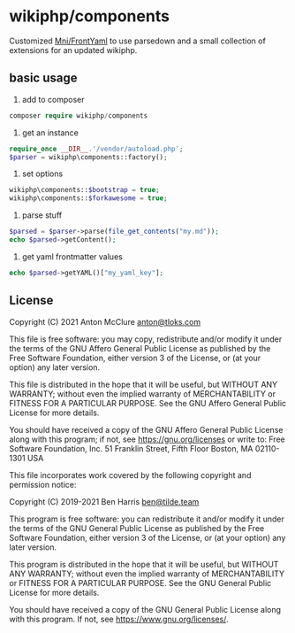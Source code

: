 # wikiphp/components

Customized [Mni/FrontYaml](https://github.com/mnapoli/frontyaml)
to use parsedown and a small collection of extensions
for an updated wikiphp.

## basic usage

1. add to composer
```php
composer require wikiphp/components
```

1. get an instance
```php
require_once __DIR__.'/vendor/autoload.php';
$parser = wikiphp\components::factory();
```

1. set options
```php
wikiphp\components::$bootstrap = true;
wikiphp\components::$forkawesome = true;
```

1. parse stuff
```php
$parsed = $parser->parse(file_get_contents("my.md"));
echo $parsed->getContent();
```

1. get yaml frontmatter values
```php
echo $parsed->getYAML()["my_yaml_key"];
```

## License

Copyright (C) 2021 Anton McClure <anton@tloks.com>

This file is free software: you may copy, redistribute and/or modify it 
under the terms of the GNU Affero General Public License as published by 
the Free Software Foundation, either version 3 of the License, or (at 
your option) any later version.

This file is distributed in the hope that it will be useful, but WITHOUT 
ANY WARRANTY; without even the implied warranty of MERCHANTABILITY or 
FITNESS FOR A PARTICULAR PURPOSE. See the GNU Affero General Public 
License for more details.

You should have received a copy of the GNU Affero General Public License 
along with this program; if not, see https://gnu.org/licenses or write to:
  Free Software Foundation, Inc.
  51 Franklin Street, Fifth Floor
  Boston, MA 02110-1301
  USA

This file incorporates work covered by the following copyright and
permission notice:

Copyright (C) 2019-2021 Ben Harris <ben@tilde.team>

This program is free software: you can redistribute it and/or modify
it under the terms of the GNU General Public License as published by
the Free Software Foundation, either version 3 of the License, or
(at your option) any later version.

This program is distributed in the hope that it will be useful,
but WITHOUT ANY WARRANTY; without even the implied warranty of
MERCHANTABILITY or FITNESS FOR A PARTICULAR PURPOSE.  See the
GNU General Public License for more details.

You should have received a copy of the GNU General Public License
along with this program.  If not, see <https://www.gnu.org/licenses/>.
